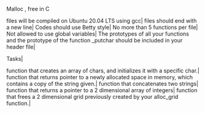 Malloc , free in C

files will be compiled on Ubuntu 20.04 LTS using gcc|
files should end with a new line|
Codes should use Betty style|
No more than 5 functions per file|
Not allowed to use global variables|
The prototypes of all your functions and the prototype of the function _putchar should be included in your header file|

Tasks|

function that creates an array of chars, and initializes it with a specific char.|
function that returns  pointer to a newly allocated space in memory, which contains a copy of the string given.|
function that concatenates two strings|
function that returns a pointer to a 2 dimensional array of integers|
function that frees a 2 dimensional grid previously created by your alloc_grid function.|

